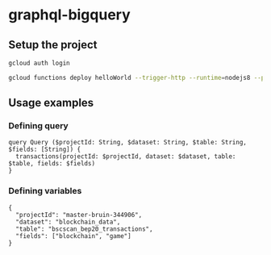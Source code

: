 # graphql-bigquery

## Setup the project

```sh
gcloud auth login

gcloud functions deploy helloWorld --trigger-http --runtime=nodejs8 --project=master-bruin-344906 --entry-point handler --runtime nodejs14
```

## Usage examples

### Defining query

```
query Query ($projectId: String, $dataset: String, $table: String, $fields: [String]) {
  transactions(projectId: $projectId, dataset: $dataset, table: $table, fields: $fields)
}
```

### Defining variables

```
{
  "projectId": "master-bruin-344906",
  "dataset": "blockchain_data",
  "table": "bscscan_bep20_transactions",
  "fields": ["blockchain", "game"]
}
```